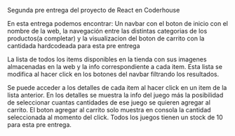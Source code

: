 

Segunda pre entrega del proyecto de React en Coderhouse

En esta entrega podemos encontrar: Un navbar con el boton de inicio con el nombre de la web, la navegación entre las distintas categorias de los productos(a completar) y la visualizacion del boton de carrito con la cantidada hardcodeada para esta pre entrega

La lista de todos los items disponibles en la tienda con sus imagenes almacenadas en la web y la info correspondiente a cada item. Esta lista se modifica al hacer click en los botones del navbar filtrando los resultados.

Se puede acceder a los detalles de cada item al hacer click en un item de la lista anterior. En los detalles se muestra la info del juego más la posibilidad de seleccionar cuantas cantidades de ese juego se quieren agregar al carrito. El boton agregar al carrito solo muestra en consola la cantidad seleccionada al momento del click. Todos los juegos tienen un stock de 10 para esta pre entrega.
